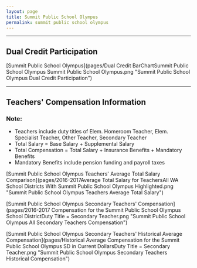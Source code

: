```yaml
---
layout: page
title: Summit Public School Olympus
permalink: summit public school olympus
---
```




___

## Dual Credit Participation

[Summit Public School Olympus](pages/Dual Credit BarChartSummit Public School Olympus Summit Public School Olympus.png "Summit Public School Olympus Dual Credit Participation")


___

## Teachers' Compensation Information
### Note:
- Teachers include duty titles of Elem. Homeroom Teacher, Elem. Specialist Teacher, Other Teacher, Secondary Teacher
- Total Salary = Base Salary + Supplemental Salary
- Total Compensation = Total Salary + Insurance Benefits + Mandatory Benefits
- Mandatory Benefits include pension funding and payroll taxes

[Summit Public School Olympus Teachers' Average Total Salary Comparison](pages/2016-2017Average Total Salary for TeachersAll WA School Districts With Summit Public School Olympus Highlighted.png "Summit Public School Olympus Teachers Average Total Salary")

[Summit Public School Olympus Secondary Teachers' Compensation](pages/2016-2017 Compensation for the Summit Public School Olympus School DistrictDuty Title = Secondary Teacher.png "Summit Public School Olympus All Secondary Teachers Compensation")

[Summit Public School Olympus Secondary Teachers' Historical Average Compensation](pages/Historical Average Compensation for the Summit Public School Olympus SD in Current DollarsDuty Title = Secondary Teacher.png "Summit Public School Olympus Secondary Teachers Historical Compensation")

